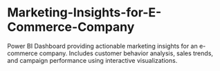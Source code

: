 # Marketing-Insights-for-E-Commerce-Company
Power BI Dashboard providing actionable marketing insights for an e-commerce company. Includes customer behavior analysis, sales trends, and campaign performance using interactive visualizations.
